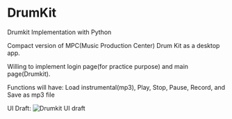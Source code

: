 # DrumKit

Drumkit Implementation with Python

Compact version of MPC(Music Production Center) Drum Kit as a desktop app.

Willing to implement login page(for practice purpose) and main page(Drumkit).

Functions will have:
Load instrumental(mp3), Play, Stop, Pause, Record, and Save as mp3 file

UI Draft:
![Drumkit UI draft](https://user-images.githubusercontent.com/73203982/145117446-1c1cc159-8eec-4171-a004-8e0f5d89f4b2.png)
